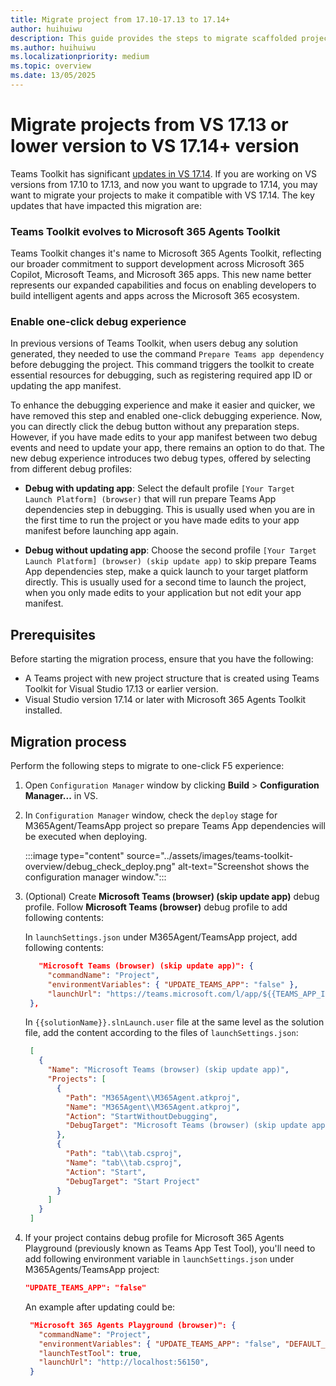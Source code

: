 ```yaml
---
title: Migrate project from 17.10-17.13 to 17.14+
author: huihuiwu
description: This guide provides the steps to migrate scaffolded project from Microsoft Teams template using Teams Toolkit in VS 17.13 or lower version to Microsoft 365 Agents template using Microsoft 365 Agents Toolkit in VS 17.14 or higher version."
ms.author: huihuiwu
ms.localizationpriority: medium
ms.topic: overview
ms.date: 13/05/2025
---
```


# Migrate projects from VS 17.13 or lower version to VS 17.14+ version

Teams Toolkit has significant [updates in VS 17.14](https://learn.microsoft.com/en-us/visualstudio/releases/2022/release-notes#:~:text=Microsoft%20365%20Agents-,Toolkit,-Preserve%20font%20preferences). If you are working on VS versions from 17.10 to 17.13, and now you want to upgrade to 17.14, you may want to migrate your projects to make it compatible with VS 17.14. The key updates that have impacted this migration are:

### Teams Toolkit evolves to Microsoft 365 Agents Toolkit

Teams Toolkit changes it's name to Microsoft 365 Agents Toolkit, reflecting our broader commitment to support development across Microsoft 365 Copilot, Microsoft Teams, and Microsoft 365 apps. This new name better represents our expanded capabilities and focus on enabling developers to build intelligent agents and apps across the Microsoft 365 ecosystem.

### Enable one-click debug experience

In previous versions of Teams Toolkit, when users debug any solution generated, they needed to use the command `Prepare Teams app dependency` before debugging the project. This command triggers the toolkit to create essential resources for debugging, such as registering required app ID or updating the app manifest.

To enhance the debugging experience and make it easier and quicker, we have removed this step and enabled one-click debugging experience. Now, you can directly click the debug button without any preparation steps. However, if you have made edits to your app manifest between two debug events and need to update your app, there remains an option to do that. The new debug experience introduces two debug types, offered by selecting from different debug profiles:

- **Debug with updating app**: Select the default profile `[Your Target Launch Platform] (browser)` that will run prepare Teams App dependencies step in debugging. This is usually used when you are in the first time to run the project or you have made edits to your app manifest before launching app again.
  
- **Debug without updating app**: Choose the second profile `[Your Target Launch Platform] (browser) (skip update app)` to skip prepare Teams App dependencies step, make a quick launch to your target platform directly. This is usually used for a second time to launch the project, when you only made edits to your application but not edit your app manifest.

## Prerequisites

Before starting the migration process, ensure that you have the following:

* A Teams project with new project structure that is created using Teams Toolkit for Visual Studio 17.13 or earlier version.
* Visual Studio version 17.14 or later with Microsoft 365 Agents Toolkit installed.

## Migration process

Perform the following steps to migrate to one-click F5 experience:

1. Open `Configuration Manager` window by clicking **Build** > **Configuration Manager...** in VS.

2. In `Configuration Manager` window, check the `deploy` stage for M365Agent/TeamsApp project so prepare Teams App dependencies will be executed when deploying.

     :::image type="content" source="../assets/images/teams-toolkit-overview/debug_check_deploy.png" alt-text="Screenshot shows the configuration manager window.":::

3. (Optional) Create **Microsoft Teams (browser) (skip update app)** debug profile. Follow **Microsoft Teams (browser)** debug profile to add following contents:

   In `launchSettings.json` under M365Agent/TeamsApp project, add following contents:

   ```json
      "Microsoft Teams (browser) (skip update app)": {
        "commandName": "Project",
        "environmentVariables": { "UPDATE_TEAMS_APP": "false" },
        "launchUrl": "https://teams.microsoft.com/l/app/${{TEAMS_APP_ID}}?installAppPackage=true&webjoin=true&appTenantId=${{TEAMS_APP_TENANT_ID}}&login_hint=${{TEAMSFX_M365_USER_NAME}}"
    },
   ```
   In `{{solutionName}}.slnLaunch.user` file at the same level as the solution file, add the content according to the files of `launchSettings.json`:

   ```json
    [
      {
        "Name": "Microsoft Teams (browser) (skip update app)",
        "Projects": [
          {
            "Path": "M365Agent\\M365Agent.atkproj",
            "Name": "M365Agent\\M365Agent.atkproj",
            "Action": "StartWithoutDebugging",
            "DebugTarget": "Microsoft Teams (browser) (skip update app)"
          },
          {
            "Path": "tab\\tab.csproj",
            "Name": "tab\\tab.csproj",
            "Action": "Start",
            "DebugTarget": "Start Project"
          }
        ]
      }
    ]
   ```

4.  If your project contains debug profile for Microsoft 365 Agents Playground (previously known as Teams App Test Tool), you'll need to add following environment variable in `launchSettings.json` under M365Agents/TeamsApp project:

     ```json
     "UPDATE_TEAMS_APP": "false"
     ```
    An example after updating could be:
  
     ```json
      "Microsoft 365 Agents Playground (browser)": {
        "commandName": "Project",
        "environmentVariables": { "UPDATE_TEAMS_APP": "false", "DEFAULT_CHANNEL_ID": "emulator" },
        "launchTestTool": true,
        "launchUrl": "http://localhost:56150",
      }
     ```

